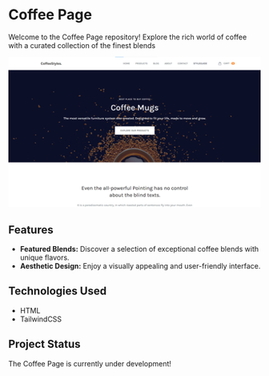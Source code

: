 # Coffee Page

Welcome to the Coffee Page repository! Explore the rich world of coffee with a curated collection of the finest blends

![Coffee Page Screenshot](public/img/demo-coffee.png)

## Features

- **Featured Blends:** Discover a selection of exceptional coffee blends with unique flavors.
- **Aesthetic Design:** Enjoy a visually appealing and user-friendly interface.

## Technologies Used

- HTML
- TailwindCSS

## Project Status

The Coffee Page is currently under development!
